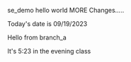 se_demo
hello world
MORE Changes.....


Today's date is 09/19/2023






Hello from branch_a



It's 5:23 in the evening class
